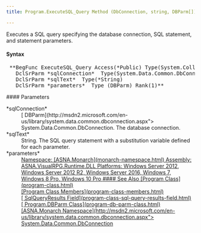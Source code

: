 ```yaml
---
title: Program.ExecuteSQL_Query Method (DbConnection, string, DBParm[])

---
```


Executes a SQL query specifying the database connection, SQL statement, and statement parameters.
<!-- start -->

#### Syntax
<pre class="prettyprint"> **BegFunc ExecuteSQL_Query Access(*Public) Type(System.Collections.Generic.Dictionary)
   DclSrParm *sqlConnection*  Type(System.Data.Common.DbConnection)
   DclSrParm *sqlText*  Type(*String)
   DclSrParm *parameters*  Type (DBParm) Rank(1)**       </pre
   >

#### Parameters
<dl>
        <dt>
 *sqlConnection* 
        </dt>
        <dd>
          [
        DBParm](http://msdn2.microsoft.com/en-us/library/system.data.common.dbconnection.aspx">
        System.Data.Common.DbConnection</a>. The database
        connection.</dd>
        <dt>
 *sqlText* 
        </dt>
        <dd>String. The SQL query statement
        with a substitution variable defined for each
        parameter.</dd>
        <dt>
 *parameters* 
        </dt>
        <dd>
          <a href="amfProgramDBParmClass.html). An array containing the query parameters.</dd>
</dl>

#### Returns
**System.Collections.Generic.Dictionary** (string and object) representing the query results allowing values for a particular column to be accessed by name.
<!-- -->

 <!-- start -->

#### Requirements
<table class="dttable" cellspacing="0" cellpadding="4" width="60%">
           <colgroup>
            <col width="15%" style="font-weight:bold" />
            <col width="85%" />
          </colgroup>
          <tr>
            <td>Namespace:</td>
            <td>[ASNA.Monarch](monarch-namespace.html)</td>
          </tr>
          <tr>
            <td>Assembly:</td>
            <td>ASNA.VisualRPG.Runtime.DLL</td>
          </tr>
         <tr>
            <td>Platforms:</td>
            <td> Windows Server 2012, Windows Server 2012 R2, Windows Server 2016, Windows 7, Windows 8 Pro, Windows 10 Pro</td>
         </tr>
</table>

<!-- end -->

#### See Also
[Program Class](program-class.html) <br /> [Program Class Members](program-class-members.html) <br /> [ SqlQueryResults Field](program-class-sql-query-results-field.html) <br /> [ Program.DBParm Class](program-db-parm-class.html) <br /> [ASNA.Monarch Namespace](http://msdn2.microsoft.com/en-us/library/system.data.common.dbconnection.aspx"> System.Data.Common.DbConnection</a> <br /> <a href="amfMonarchNamespace.html) 
